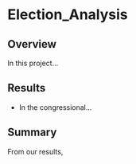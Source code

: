 # Election_Analysis
## Overview

In this project...

## Results

- In the congressional... 

## Summary

From our results, 
